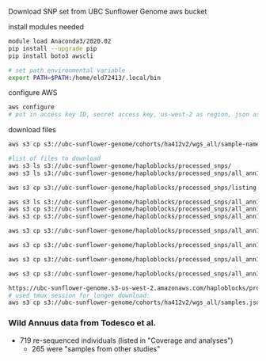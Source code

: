 Download SNP set from UBC Sunflower Genome aws bucket

install modules needed
```bash
module load Anaconda3/2020.02
pip install --upgrade pip
pip install boto3 awscli

# set path environmental variable
export PATH=$PATH:/home/eld72413/.local/bin
```

configure AWS
```bash
aws configure
# put in access key ID, secret access key, us-west-2 as region, json as default output format
```

download files
```bash
aws s3 cp s3://ubc-sunflower-genome/cohorts/ha412v2/wgs_all/sample-names.tsv .

#list of files to download
aws s3 ls s3://ubc-sunflower-genome/haploblocks/processed_snps/
aws s3 ls s3://ubc-sunflower-genome/haploblocks/processed_snps/all_ann1/

aws s3 cp s3://ubc-sunflower-genome/haploblocks/processed_snps/listing.sorted.txt .

aws s3 ls s3://ubc-sunflower-genome/haploblocks/processed_snps/all_ann1/fullsam/
aws s3 cp s3://ubc-sunflower-genome/haploblocks/processed_snps/all_ann1/fullsam/fullsam_sample.list . #the 287 samples
aws s3 cp s3://ubc-sunflower-genome/haploblocks/processed_snps/all_ann1/fullsam/sam_sample.list . #264

aws s3 cp s3://ubc-sunflower-genome/haploblocks/processed_snps/all_ann1/sample_sets/env_sample.list . #719 samples

aws s3 cp s3://ubc-sunflower-genome/haploblocks/processed_snps/all_ann1/sample_sets/herb_sample.list . #323 samples

aws s3 cp s3://ubc-sunflower-genome/haploblocks/processed_snps/all_ann1/sample_sets/gwas_sample.list . #614 samples

aws s3 cp s3://ubc-sunflower-genome/haploblocks/processed_snps/all_ann1/sample_sets/ww_samples.list . #163 samples

https://ubc-sunflower-genome.s3-us-west-2.amazonaws.com/haploblocks/processed_snps/listing.sorted.txt  
# used tmux session for longer download:
aws s3 cp s3://ubc-sunflower-genome/cohorts/ha412v2/wgs_all/samples.json .
```

### Wild Annuus data from Todesco et al.
- 719 re-sequenced individuals (listed in "Coverage and analyses")
	- 265 were "samples from other studies"